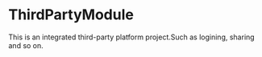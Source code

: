 # ThirdPartyModule
This is an integrated third-party platform project.Such as logining, sharing and so on.
